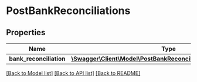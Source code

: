 # PostBankReconciliations

## Properties
Name | Type | Description | Notes
------------ | ------------- | ------------- | -------------
**bank_reconciliation** | [**\Swagger\Client\Model\PostBankReconciliationsBankReconciliation**](PostBankReconciliationsBankReconciliation.md) |  | 

[[Back to Model list]](../README.md#documentation-for-models) [[Back to API list]](../README.md#documentation-for-api-endpoints) [[Back to README]](../README.md)



